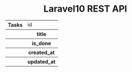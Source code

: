<h1 align="center">Laravel10 REST API</h1>

<table>
    <tr>
        <th>Tasks</th>
        <td>id</td>
    </tr>
    <tr>
        <th></th>
        <th>title</th>
    </tr>
    <tr>
        <th></th>
        <th>is_done</th>
    </tr>
    <tr>
        <th></th>
        <th>created_at</th>
    </tr>
    <tr>
        <th></th>
        <th>updated_at</th>
    </tr>
</table>
